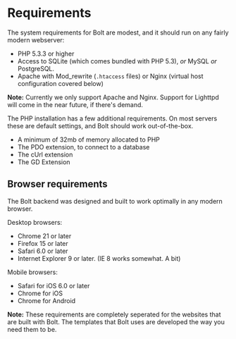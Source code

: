 Requirements
===============

The system requirements for Bolt are modest, and it should run on any fairly
modern webserver:

  - PHP 5.3.3 or higher
  - Access to SQLite (which comes bundled with PHP 5.3), _or_ MySQL _or_
    PostgreSQL.
  - Apache with Mod_rewrite (`.htaccess` files) or Nginx (virtual host
    configuration covered below)

<p class="note"><strong>Note:</strong> Currently we only support Apache and
  Nginx. Support for Lighttpd will come in the near future, if there's demand.
  </p>

The PHP installation has a few additional requirements. On most servers these
are default settings, and Bolt should work out-of-the-box.

  - A minimum of 32mb of memory allocated to PHP
  - The PDO extension, to connect to a database
  - The cUrl extension
  - The GD Extension

Browser requirements
--------------------

The Bolt backend was designed and built to work optimally in any modern browser.

Desktop browsers:

  - Chrome 21 or later
  - Firefox 15 or later
  - Safari 6.0 or later
  - Internet Explorer 9 or later. (IE 8 works somewhat. A bit)

Mobile browsers:

  - Safari for iOS 6.0 or later
  - Chrome for iOS
  - Chrome for Android

<p class="note"><strong>Note:</strong> These requirements are completely
seperated for the websites that are built with Bolt. The templates that Bolt
uses are developed the way you need them to be. </p>
